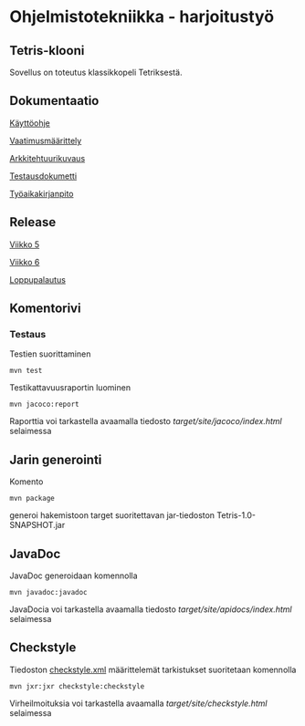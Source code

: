 # Ohjelmistotekniikka - harjoitustyö

## Tetris-klooni

Sovellus on toteutus klassikkopeli Tetriksestä.

## Dokumentaatio

[Käyttöohje](https://github.com/Malpel/ot-harjoitustyo/blob/master/dokumentaatio/kayttoohje.md)

[Vaatimusmäärittely](https://github.com/Malpel/ot-harjoitustyo/blob/master/dokumentaatio/vaatimusmaarittely.md)

[Arkkitehtuurikuvaus](https://github.com/Malpel/ot-harjoitustyo/blob/master/dokumentaatio/arkkitehtuuri.md)

[Testausdokumetti](https://github.com/Malpel/ot-harjoitustyo/blob/master/dokumentaatio/testausdokumentti.md)

[Työaikakirjanpito](https://github.com/Malpel/ot-harjoitustyo/blob/master/dokumentaatio/tyoaikakirjanpito.md)


## Release

[Viikko 5](https://github.com/Malpel/ot-harjoitustyo/releases/tag/viikko5)

[Viikko 6](https://github.com/Malpel/ot-harjoitustyo/releases/tag/viikko6)

[Loppupalautus](https://github.com/Malpel/ot-harjoitustyo/releases/tag/loppupalautus)

## Komentorivi

### Testaus

Testien suorittaminen

`mvn test`

Testikattavuusraportin luominen

`mvn jacoco:report`

Raporttia voi tarkastella avaamalla tiedosto *target/site/jacoco/index.html* selaimessa 

## Jarin generointi

Komento

`mvn package`

generoi hakemistoon target suoritettavan jar-tiedoston Tetris-1.0-SNAPSHOT.jar

## JavaDoc

JavaDoc generoidaan komennolla

`mvn javadoc:javadoc`

JavaDocia voi tarkastella avaamalla tiedosto _target/site/apidocs/index.html_ selaimessa

## Checkstyle

Tiedoston [checkstyle.xml](https://github.com/Malpel/ot-harjoitustyo/blob/master/checkstyle.xml) määrittelemät tarkistukset suoritetaan komennolla

`mvn jxr:jxr checkstyle:checkstyle`

Virheilmoituksia voi tarkastella  avaamalla *target/site/checkstyle.html* selaimessa
